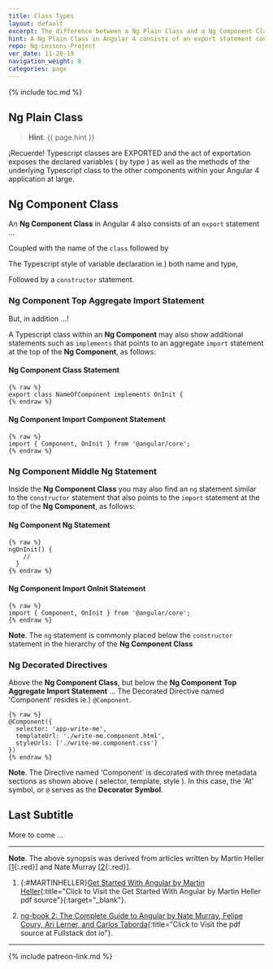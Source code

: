 ```yaml
---
title: Class Types
layout: default
excerpt: The difference between a Ng Plain Class and a Ng Component Class is simply one of complexity ...
hint: A Ng Plain Class in Angular 4 consists of an export statement coupled with the name of the class followed by a Typescript style of variable declaration, both name and type, followed by a constructor statement.
repo: Ng-Lessons-Project
ver_date: 11-20-19
navigation_weight: 8
categories: page
---
```

{% include toc.md %}

## Ng Plain Class

> **Hint**. {{ page.hint }}

¡Recuerde! Typescript classes are EXPORTED and the act of exportation exposes the declared variables ( by type ) as well as the methods of the underlying Typescript class to the other components within your Angular 4 application at large.

## Ng Component Class

An **Ng Component Class** in Angular 4 also consists of an `export` statement ...

Coupled with the name of the `class` followed by

The Typescript style of variable declaration ie.) both name and type,

Followed by a `constructor` statement.

### Ng Component Top Aggregate Import Statement

But, in addition ...!

A Typescript class within an **Ng Component** may also show additional statements such as `implements` that points to an aggregate `import` statement at the top of the **Ng Component**, as follows:

#### Ng Component Class Statement

```liquid
{% raw %}
export class NameOfComponent implements OnInit {
{% endraw %}
```

#### Ng Component Import Component Statement

```liquid
{% raw %}
import { Component, OnInit } from '@angular/core';
{% endraw %}
```

### Ng Component Middle Ng Statement

Inside the **Ng Component Class** you may also find an `ng` statement similar to the `constructor` statement that also points to the `import` statement at the top of the **Ng Component**, as follows:

#### Ng Component Ng Statement

```liquid
{% raw %}
ngOnInit() {
    //
  }
{% endraw %}
```

#### Ng Component Import OnInit Statement

```liquid
{% raw %}
import { Component, OnInit } from '@angular/core';
{% endraw %}
```

**Note**. The `ng` statement is commonly placed below the `constructor` statement in the hierarchy of the **Ng Component Class**

### Ng Decorated Directives

Above the **Ng Component Class**, but below the **Ng Component Top Aggregate Import Statement** ... The Decorated Directive named 'Component' resides ie.) `@Component`.

```liquid
{% raw %}
@Component({
  selector: 'app-write-me',
  templateUrl: './write-me.component.html',
  styleUrls: ['./write-me.component.css']
})
{% endraw %}
```

**Note**. The Directive named 'Component' is decorated with three metadata sections as shown above ( selector, template, style ). In this case, the 'At' symbol, or `@` serves as the **Decorator Symbol**.

## Last Subtitle

More to come ...

***

**Note**. The above synopsis was derived from articles written by Martin Heller [[1](#MARTINHELLER){:.red}] and Nate Murray [[2](#NATEMURRAY){:.red}].

1. {:#MARTINHELLER}[Get Started With Angular by Martin Heller](https://www.infoworld.com){:title="Click to Visit the Get Started With Angular by Martin Heller pdf source"}{:target="_blank"}.

1. [ng-book 2: The Complete Guide to Angular by Nate Murray, Felipe Coury, Ari Lerner, and Carlos Taborda](https://www.ng-book.com/2){:title="Click to Visit the pdf source at Fullstack dot io"}.

***

{% include patreon-link.md %}
